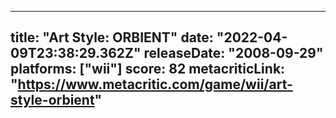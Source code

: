 
---
title: "Art Style: ORBIENT"
date: "2022-04-09T23:38:29.362Z"
releaseDate: "2008-09-29"
platforms: ["wii"]
score: 82
metacriticLink: "https://www.metacritic.com/game/wii/art-style-orbient"
---
